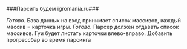 ###Парсить будем igromania.ru###

*Готово.* База данных на вход принимает список массивов, каждый массив = карточка игры.
*Готово.* Парсер должен отдавать список массивов.
Гуи будет листать карточки влево-вправо.
Добавить прогрессбар во время парсинга

